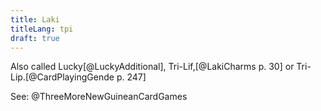 ```yaml
---
title: Laki
titleLang: tpi
draft: true
---
```


Also called Lucky[@LuckyAdditional], Tri-Lif,[@LakiCharms p. 30] or Tri-Lip.[@CardPlayingGende p. 247]

See: @ThreeMoreNewGuineanCardGames
